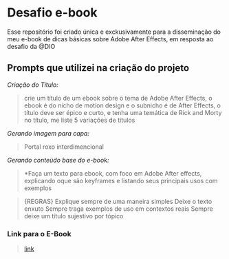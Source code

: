 # Desafio e-book
Esse repositório foi criado única e exckusivamente para a disseminação do meu e-book de dicas básicas sobre Adobe After Effects, em resposta ao desafio da @DIO

##  Prompts que utilizei na criação do projeto
*Criação do Título:* 
> crie um título de um ebook sobre o tema de Adobe After Effects, o ebook é do nicho de motion design e o subnicho é de After Effects, o título deve ser épico e curto, e tenha uma temática de Rick and Morty no título, me liste 5 variações de títulos

*Gerando imagem para capa:* 
> Portal roxo interdimencional

*Gerando conteúdo base do e-book:*
> *Faça um texto para ebook, com foco em Adobe After effects, explicando oque são keyframes e listando seus principais usos com exemplos

> {REGRAS}
> Explique sempre de uma maneira simples
> Deixe o texto enxuto
> Sempre traga exemplos de uso em contextos reais
> Sempre deixe um título sujestivo por tópico

### Link para o E-Book
> [link]()
